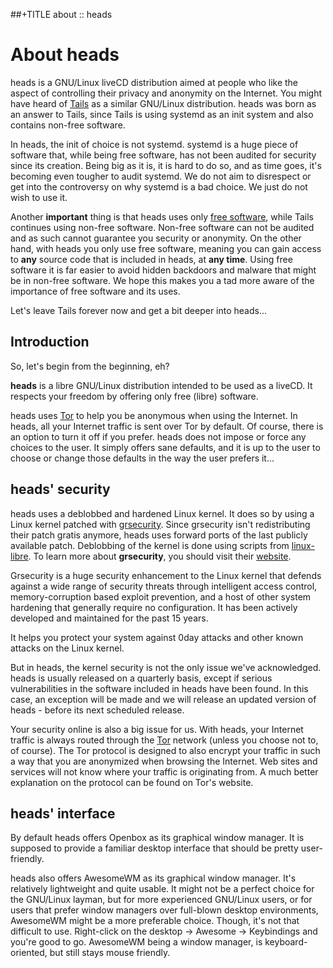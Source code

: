 ##+TITLE about :: heads

About heads
===========

heads is a GNU/Linux liveCD distribution aimed at people who like the
aspect of controlling their privacy and anonymity on the Internet. You
might have heard of [Tails](http://tails.boum.org) as a similar
GNU/Linux distribution. heads was born as an answer to Tails, since
Tails is using systemd as an init system and also contains non-free
software.

In heads, the init of choice is not systemd. systemd is a huge
piece of software that, while being free software, has not been audited
for security since its creation. Being big as it is, it is hard to do
so, and as time goes, it's becoming even tougher to audit systemd. We do
not aim to disrespect or get into the controversy on why systemd is a
bad choice. We just do not wish to use it.

Another **important** thing is that heads uses only
[free software](https://www.gnu.org/philosophy/free-sw.html),
while Tails continues using non-free software. Non-free software can not
be audited and as such cannot guarantee you security or anonymity. On
the other hand, with heads you only use free software, meaning you can
gain access to **any** source code that is included in heads, at **any
time**. Using free software it is far easier to avoid hidden backdoors
and malware that might be in non-free software. We hope this makes you a
tad more aware of the importance of free software and its uses.

Let's leave Tails forever now and get a bit deeper into heads...

## Introduction

So, let's begin from the beginning, eh?

**heads** is a libre GNU/Linux distribution intended to be used as a
liveCD. It respects your freedom by offering only free (libre) software.

heads uses [Tor](https://torproject.org) to help you be anonymous when
using the Internet. In heads, all your Internet traffic is sent over Tor
by default. Of course, there is an option to turn it off if you prefer.
heads does not impose or force any choices to the user. It simply offers
sane defaults, and it is up to the user to choose or change those
defaults in the way the user prefers it...

## heads' security

heads uses a deblobbed and hardened Linux kernel. It does so by using
a Linux kernel patched with [grsecurity](https://grsecurity.net/). Since
grsecurity isn't redistributing their patch gratis anymore, heads uses
forward ports of the last publicly available patch. Deblobbing of the kernel
is done using scripts from
[linux-libre](http://www.fsfla.org/svn/fsfla/software/linux-libre/scripts/).
To learn more about **grsecurity**, you should visit their
[website](https://grsecurity.net/).

Grsecurity is a huge security enhancement to the Linux kernel that
defends against a wide range of security threats through intelligent
access control, memory-corruption based exploit prevention, and a host
of other system hardening that generally require no configuration. It
has been actively developed and maintained for the past 15 years.

It helps you protect your system against 0day attacks and other known
attacks on the Linux kernel.

But in heads, the kernel security is not the only issue we've
acknowledged. heads is usually released on a quarterly basis, except if
serious vulnerabilities in the software included in heads have been
found. In this case, an exception will be made and we will release an
updated version of heads - before its next scheduled release.

Your security online is also a big issue for us. With heads, your
Internet traffic is always routed through the
[Tor](https://torproject.org) network (unless you choose not to, of
course). The Tor protocol is designed to also encrypt your traffic in
such a way that you are anonymized when browsing the Internet. Web sites
and services will not know where your traffic is originating from. A
much better explanation on the protocol can be found on Tor's website.

## heads' interface

By default heads offers Openbox as its graphical window manager. It is
supposed to provide a familiar desktop interface that should be pretty
user-friendly.

heads also offers AwesomeWM as its graphical window manager. It's relatively
lightweight and quite usable. It might not be a perfect choice for the
GNU/Linux layman, but for more experienced GNU/Linux users, or for users
that prefer window managers over full-blown desktop environments,
AwesomeWM might be a more preferable choice. Though, it's not that
difficult to use. Right-click on the desktop -> Awesome -> Keybindings
and you're good to go. AwesomeWM being a window manager, is
keyboard-oriented, but still stays mouse friendly.
